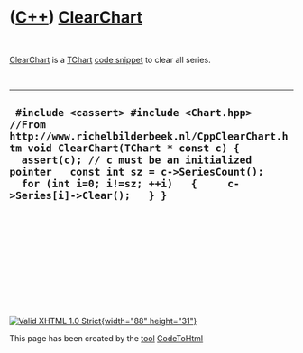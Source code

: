 



 

 

 

 

 

([C++](Cpp.htm)) [ClearChart](CppClearChart.htm)
================================================

 

[ClearChart](CppClearChart.htm) is a [TChart](CppTChart.htm) [code
snippet](CppVclCodeSnippets.htm) to clear all series.

 

  -----------------------------------------------------------------------------------------------------------------------------------------------------------------------------------------------------------------------------------------------------------------------------------------------
  ` #include <cassert> #include <Chart.hpp>   //From http://www.richelbilderbeek.nl/CppClearChart.htm void ClearChart(TChart * const c) {   assert(c); // c must be an initialized pointer   const int sz = c->SeriesCount();   for (int i=0; i!=sz; ++i)   {     c->Series[i]->Clear();   } }`
  -----------------------------------------------------------------------------------------------------------------------------------------------------------------------------------------------------------------------------------------------------------------------------------------------

 

 

 

 

 





 

[![Valid XHTML 1.0 Strict](valid-xhtml10.png){width="88"
height="31"}](http://validator.w3.org/check?uri=referer)

This page has been created by the [tool](Tools.htm)
[CodeToHtml](ToolCodeToHtml.htm)
